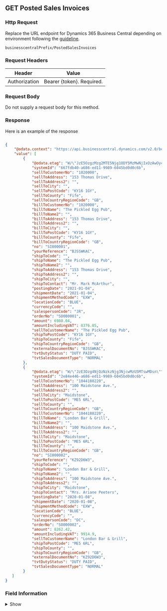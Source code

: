 ## GET Posted Sales Invoices

### Http Request

Replace the URL endpoint for Dynamics 365 Business Central depending on environment following the [guideline](#endpoints-businesscentralPrefix-structure).

~~~ api
businesscentralPrefix/PostedSalesInvoices
~~~

### Request Headers

Header | Value |
--- | --- |
Authorization | Bearer {token}. Required.|

### Request Body

Do not supply a request body for this method.

### Response

Here is an example of the response

```json

{
    "@odata.context": "https://api.businesscentral.dynamics.com/v2.0/bevicasaas.onmicrosoft.com/tvt_develop/api/tvisiontech/webbevica/v2.0/$metadata#companies(9ce13e1a-9f86-ed11-9989-6045bd0d0c6b)/PostedSalesInvoices",
    "value": [
        {
            "@odata.etag": "W/\"JzE5OzgzMzg2MTE5Njg1ODY5MzMwNjIxOzAwOyc=\"",
            "systemId": "667fdb40-a686-ed11-9989-6045bd0d0c6b",
            "sellToCustomerNo": "1020000",
            "sellToAddress": "153 Thomas Drive",
            "sellToAddress2": "",
            "sellToCity": "",
            "sellToPostCode": "KY16 1GY",
            "sellToCounty": "Fife",
            "sellToCountryRegionCode": "GB",
            "billToCustomerNo": "1020000",
            "billToName": "The Pickled Egg Pub",
            "billToName2": "",
            "billToAddress": "153 Thomas Drive",
            "billToAddress2": "",
            "billToCity": "",
            "billToPostCode": "KY16 1GY",
            "billToCounty": "Fife",
            "billToCountryRegionCode": "GB",
            "no": "SI000001",
            "yourReference": "BJSSWKAC",
            "shipToCode": "",
            "shipToName": "The Pickled Egg Pub",
            "shipToName2": "",
            "shipToAddress": "153 Thomas Drive",
            "shipToAddress2": "",
            "shipToCity": "",
            "shipToContact": "Mr. Mark McArthur",
            "postingDate": "2021-01-04",
            "shipmentDate": "2021-01-04",
            "shipmentMethodCode": "EXW",
            "locationCode": "BLUE",
            "currencyCode": "",
            "salespersonCode": "JR",
            "orderNo": "SO000001",
            "amount": 6980.04,
            "amountIncludingVAT": 8376.05,
            "sellToCustomerName": "The Pickled Egg Pub",
            "shipToPostCode": "KY16 1GY",
            "shipToCounty": "Fife",
            "shipToCountryRegionCode": "GB",
            "externalDocumentNo": "BJSSWKAC",
            "tvtDutyStatus": "DUTY PAID",
            "tvtSalesDocumentType": "NORMAL"
        },
        {
            "@odata.etag": "W/\"JzE3Ozg4NjQzNzkzNjg3NjcwMzU5MTswMDsn\"",
            "systemId": "2e84e446-a686-ed11-9989-6045bd0d0c6b",
            "sellToCustomerNo": "1044180220",
            "sellToAddress": "100 Maidstone Ave.",
            "sellToAddress2": "",
            "sellToCity": "Maidstone",
            "sellToPostCode": "ME5 6RL",
            "sellToCounty": "",
            "sellToCountryRegionCode": "GB",
            "billToCustomerNo": "1044180220",
            "billToName": "London Bar & Grill",
            "billToName2": "",
            "billToAddress": "100 Maidstone Ave.",
            "billToAddress2": "",
            "billToCity": "Maidstone",
            "billToPostCode": "ME5 6RL",
            "billToCounty": "",
            "billToCountryRegionCode": "GB",
            "no": "SI000002",
            "yourReference": "KZ92D6W3",
            "shipToCode": "",
            "shipToName": "London Bar & Grill",
            "shipToName2": "",
            "shipToAddress": "100 Maidstone Ave.",
            "shipToAddress2": "",
            "shipToCity": "Maidstone",
            "shipToContact": "Mrs. Ariane Peeters",
            "postingDate": "2020-01-08",
            "shipmentDate": "2020-01-08",
            "shipmentMethodCode": "EXW",
            "locationCode": "BLUE",
            "currencyCode": "",
            "salespersonCode": "DC",
            "orderNo": "SO000002",
            "amount": 8262.42,
            "amountIncludingVAT": 9914.9,
            "sellToCustomerName": "London Bar & Grill",
            "shipToPostCode": "ME5 6RL",
            "shipToCounty": "",
            "shipToCountryRegionCode": "GB",
            "externalDocumentNo": "KZ92D6W3",
            "tvtDutyStatus": "DUTY PAID",
            "tvtSalesDocumentType": "NORMAL"
        }
   ]
}

```

### Field Information
<details>
  <summary>Show</summary>

| Relation | Source Table | Field Caption | Field Type | Field Length | Note |
| ----------- | ----------- | ----------- | -------- | ---------- |---------- |
| 1 | Sales Invoice Header | System Id | GUID |  |  |
| 1 | Sales Invoice Header | Sell-to Customer No. | String | 20 |  |
| 1 | Sales Invoice Header | Sell-to Name | String | 35 |  |
| 1 | Sales Invoice Header | Sell-to Name 2 | String | 50 |  |
| 1 | Sales Invoice Header | Sell-to Address | String | 50  |   |
| 1 | Sales Invoice Header | Sell-to Address 2 | String | 50 |  |
| 1 | Sales Invoice Header | Sell-to City | String | 30 |  |
| 1 | Sales Invoice Header | Sell-to Post Code | String | 20  |  |
| 1 | Sales Invoice Header | Sell-to County | String | 30  |  |
| 1 | Sales Invoice Header | Sell-to Country/Region Code | String | 30  |  |
| 1 | Sales Invoice Header | No. | String | 20 | |
| 1 | Sales Invoice Header | Bill-to Customer No. | String | 20 |  |
| 1 | Sales Invoice Header | Bill-to Name | String | 35 |  |
| 1 | Sales Invoice Header | Bill-to Name 2 | String | 50 |  |
| 1 | Sales Invoice Header | Bill-to Address | String | 50  |   |
| 1 | Sales Invoice Header | Bill-to Address 2 | String | 50 |  |
| 1 | Sales Invoice Header | Bill-to City | String | 30 |  |
| 1 | Sales Invoice Header | Bill-to Post Code | String | 20  |  |
| 1 | Sales Invoice Header | Bill-to County | String | 30  |  |
| 1 | Sales Invoice Header | Bill-to Country/Region Code | String | 30  |  |
| 1 | Sales Invoice Header | Your Reference | 35 |  |  |
| 1 | Sales Invoice Header | Ship-to Code | String |  |  |
| 1 | Sales Invoice Header | Ship-to Name | String | 35 |  |
| 1 | Sales Invoice Header | Ship-to Name 2 | String | 50 |  |
| 1 | Sales Invoice Header | Ship-to Address | String | 50  |   |
| 1 | Sales Invoice Header | Ship-to Address 2 | String | 50 |  |
| 1 | Sales Invoice Header | Ship-to City | String | 30 |  |
| 1 | Sales Invoice Header | Ship-to Contact | String | 20 |  |
| 1 | Sales Invoice Header | Posting Date | Date |  |  |
| 1 | Sales Invoice Header | Shipment Date | Date |  |  |
| 1 | Sales Invoice Header | Shipment Method Code | String | 20 | |
| 1 | Sales Invoice Header | Location Code | String | 10 |  |
| 1 | Sales Invoice Header | Salesperson Code | String | 20 |  |
| 1 | Sales Invoice Header | Order No. | String | 20 |  |
| 1 | Sales Invoice Header | Amount | Decimal |   |  |
| 1 | Sales Invoice Header | Amount Including VAT | Decimal |   |  
| 1 | Sales Invoice Header | Sell-to Customer Name | String | 100  |  |
| 1 | Sales Invoice Header | Ship-to Post Code | String | 20  |  |
| 1 | Sales Invoice Header | Ship-to County | String | 30  |  |
| 1 | Sales Invoice Header | Ship-to Country/Region Code | String | 30  |  |
| 1 | Sales Invoice Header | External Document No. | String | 35 |  |
| 1 | Sales Invoice Header | Duty Status | Code | 20  |  |
| 1 | Sales Invoice Header | Sales Document Type| String | 20 |  |
